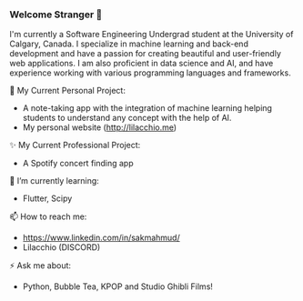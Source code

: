 ### Welcome Stranger 👋

I'm currently a Software Engineering Undergrad student at the University of Calgary, Canada. I specialize in machine learning and back-end development and have a passion for creating beautiful and user-friendly web applications. I am also proficient in data science and AI, and have experience working with various programming languages and frameworks.

🔭 My Current Personal Project:
  - A note-taking app with the integration of machine learning helping students to understand any concept with the help of AI.
  - My personal website (http://lilacchio.me)
  
✨ My Current Professional Project:
  - A Spotify concert finding app
  
🌱 I’m currently learning:
  - Flutter, Scipy

📫 How to reach me:
  - https://www.linkedin.com/in/sakmahmud/
  - Lilacchio (DISCORD)

⚡ Ask me about:
  - Python, Bubble Tea, KPOP and Studio Ghibli Films!
